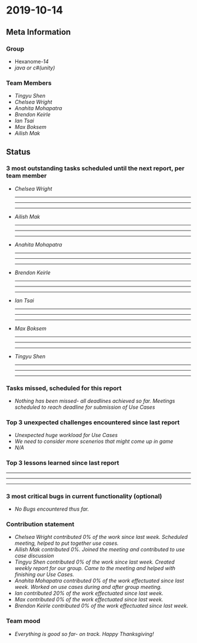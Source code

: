 # 2019-10-14

## Meta Information

### Group

 * Hexanome-*14*
 * *java or c#(unity)*

### Team Members

 * *Tingyu Shen*
 * *Chelsea Wright*
 * *Anahita Mohapatra*
 * *Brendon Keirle*
 * *Ian Tsai*
 * *Max Boksem*
 * *Ailish Mak*

## Status

### 3 most outstanding tasks scheduled until the next report, per team member

 * *Chelsea Wright*
   * *  *
   * *  *
   * *  *
   
   
 * *Ailish Mak*
   * *  *
   * *  *
   * *  *
 
 
 * *Anahita Mohapatra*
   * *  *
   * *  *
   * *  *
 
 * *Brendon Keirle*
   * *  *
   * *  *
   * *  *
 
 
 * *Ian Tsai*
   * *  *
   * *  *
   * *  *


 * *Max Boksem*
   * *  *
   * *  *
   * *  *
 
 
 * *Tingyu Shen*
   * *  *
   * *  *
   * *  *



### Tasks missed, scheduled for this report

 * *Nothing has been missed- all deadlines achieved so far. Meetings scheduled to reach deadline for submission of Use Cases*

### Top 3 unexpected challenges encountered since last report

 * *Unexpected huge workload for Use Cases*
 * *We need to consider more scenerios that might come up in game*
 * *N/A*
 

### Top 3 lessons learned since last report

   * *  *
   * *  *
   * *  *

### 3 most critical bugs in current functionality (optional)

 * *No Bugs encountered thus far.*

### Contribution statement

 * *Chelsea Wright contributed 0% of the work since last week. Scheduled meeting, helped to put together use cases.*
 * *Ailish Mak contributed 0%. Joined the meeting and contributed to use case discussion*
 * *Tingyu Shen contributed 0% of the work since last week. Created weekly report for our group. Came to the meeting and helped with finishing our Use Cases.*
 * *Anahita Mohapatra contributed 0% of the work effectuated since last week. Worked on use cases during and after group meeting.*
 * *Ian contributed 20% of the work effectuated since last week.*
 * *Max contributed 0% of the work effectuated since last week.*
 * *Brendon Keirle contributed 0% of the work effectuated since last week.*

### Team mood

 * *Everything is good so far- on track. Happy Thanksgiving!*

